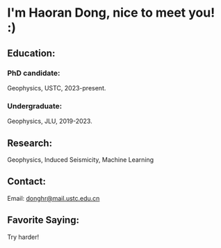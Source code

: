 # I'm Haoran Dong, nice to meet you!    :)

## Education:
### PhD candidate:
Geophysics, USTC, 2023-present.
### Undergraduate:
Geophysics, JLU, 2019-2023.
## Research:
Geophysics, Induced Seismicity, Machine Learning

## Contact:
Email: donghr@mail.ustc.edu.cn
## 
## Favorite Saying:
Try harder!

<!---
Haoran-DONG/Haoran-DONG is a ✨ special ✨ repository because its `README.md` (this file) appears on your GitHub profile.
You can click the Preview link to take a look at your changes.
--->
